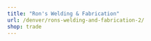 ```yaml
---
title: "Ron's Welding & Fabrication"
url: /denver/rons-welding-and-fabrication-2/
shop: trade
---
```


